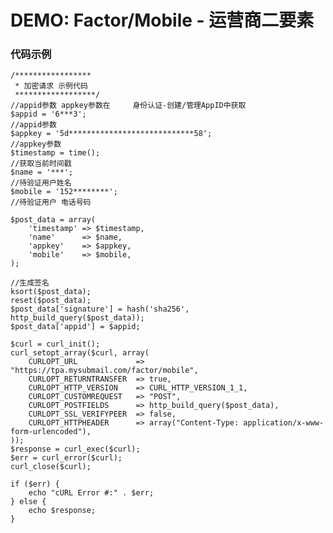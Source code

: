 # DEMO: Factor/Mobile - 运营商二要素

### 代码示例

    /*****************
     * 加密请求 示例代码
     ******************/
    //appid参数 appkey参数在     身份认证-创建/管理AppID中获取
    $appid = '6***3';                                                               //appid参数
    $appkey = '5d****************************58';                                   //appkey参数
    $timestamp = time();                                                            //获取当前时间戳
    $name = '***';                                                                  //待验证用户姓名
    $mobile = '152********';                                                        //待验证用户 电话号码
    
    $post_data = array(
        'timestamp' => $timestamp,
        'name'      => $name,
        'appkey'    => $appkey,
        'mobile'    => $mobile,
    );
    
    //生成签名
    ksort($post_data);
    reset($post_data);
    $post_data['signature'] = hash('sha256', http_build_query($post_data));
    $post_data['appid'] = $appid;
    
    $curl = curl_init();
    curl_setopt_array($curl, array(
        CURLOPT_URL             => "https://tpa.mysubmail.com/factor/mobile",
        CURLOPT_RETURNTRANSFER  => true,
        CURLOPT_HTTP_VERSION    => CURL_HTTP_VERSION_1_1,
        CURLOPT_CUSTOMREQUEST   => "POST",
        CURLOPT_POSTFIELDS      => http_build_query($post_data),
        CURLOPT_SSL_VERIFYPEER  => false,
        CURLOPT_HTTPHEADER      => array("Content-Type: application/x-www-form-urlencoded"),
    ));
    $response = curl_exec($curl);
    $err = curl_error($curl);
    curl_close($curl);
    
    if ($err) {
        echo "cURL Error #:" . $err;
    } else {
        echo $response;
    }